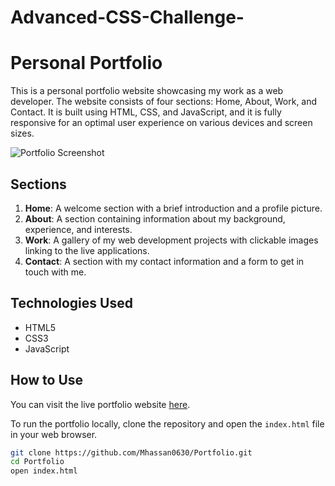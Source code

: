 # Advanced-CSS-Challenge-

# Personal Portfolio

This is a personal portfolio website showcasing my work as a web developer. The website consists of four sections: Home, About, Work, and Contact. It is built using HTML, CSS, and JavaScript, and it is fully responsive for an optimal user experience on various devices and screen sizes.

![Portfolio Screenshot](screenshot.png)

## Sections

1. **Home**: A welcome section with a brief introduction and a profile picture.
2. **About**: A section containing information about my background, experience, and interests.
3. **Work**: A gallery of my web development projects with clickable images linking to the live applications.
4. **Contact**: A section with my contact information and a form to get in touch with me.

## Technologies Used

- HTML5
- CSS3
- JavaScript

## How to Use

You can visit the live portfolio website [here](https://your-portfolio-url.com).

To run the portfolio locally, clone the repository and open the `index.html` file in your web browser.

```bash
git clone https://github.com/Mhassan0630/Portfolio.git
cd Portfolio
open index.html
